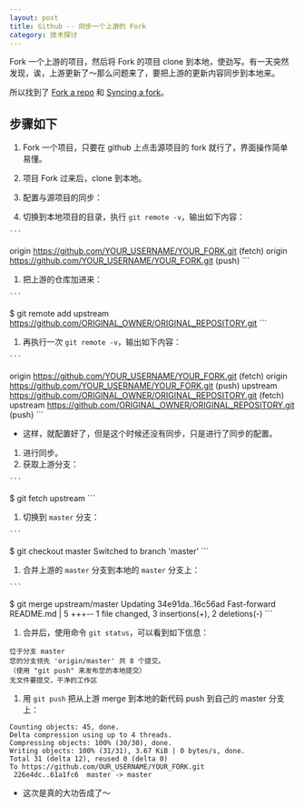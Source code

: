 ```yaml
---
layout: post
title: Github -- 同步一个上游的 Fork
category: 技术探讨
---
```


Fork 一个上游的项目，然后将 Fork 的项目 clone 到本地，使劲写。有一天突然发现，诶，上游更新了～那么问题来了，要把上游的更新内容同步到本地来。

所以找到了 [Fork a repo](https://help.github.com/articles/fork-a-repo/) 和 [Syncing a fork](https://help.github.com/articles/syncing-a-fork/)。

## 步骤如下

1. Fork 一个项目，只要在 github 上点击源项目的 fork 就行了，界面操作简单易懂。
1. 项目 Fork 过来后，clone 到本地。
1. 配置与源项目的同步：

  1. 切换到本地项目的目录，执行 `git remote -v`，输出如下内容：
    
    ```
origin  https://github.com/YOUR_USERNAME/YOUR_FORK.git (fetch)
origin  https://github.com/YOUR_USERNAME/YOUR_FORK.git (push)
    ```

  1. 把上游的仓库加进来：

    ```
$ git remote add upstream https://github.com/ORIGINAL_OWNER/ORIGINAL_REPOSITORY.git
    ```

  1. 再执行一次 `git remote -v`，输出如下内容：

    ```
origin  https://github.com/YOUR_USERNAME/YOUR_FORK.git (fetch)
origin  https://github.com/YOUR_USERNAME/YOUR_FORK.git (push)
upstream	https://github.com/ORIGINAL_OWNER/ORIGINAL_REPOSITORY.git (fetch)
upstream	https://github.com/ORIGINAL_OWNER/ORIGINAL_REPOSITORY.git (push)
    ```

  * 这样，就配置好了，但是这个时候还没有同步，只是进行了同步的配置。

1. 进行同步。
  1. 获取上游分支：

    ```
$ git fetch upstream
    ```

  1. 切换到 `master` 分支：

    ```
$ git checkout master
Switched to branch 'master'
    ```

  1. 合并上游的 `master` 分支到本地的 `master` 分支上：

    ```
$ git merge upstream/master
Updating 34e91da..16c56ad
Fast-forward
README.md                 |    5 +++--
1 file changed, 3 insertions(+), 2 deletions(-)
    ```

1. 合并后，使用命令 `git status`，可以看到如下信息：

  ```
位于分支 master
您的分支领先 'origin/master' 共 8 个提交。
  （使用 "git push" 来发布您的本地提交）
无文件要提交，干净的工作区
  ```

1. 用 `git push` 把从上游 merge 到本地的新代码 push 到自己的 master 分支上：

  ```
Counting objects: 45, done.
Delta compression using up to 4 threads.
Compressing objects: 100% (30/30), done.
Writing objects: 100% (31/31), 3.67 KiB | 0 bytes/s, done.
Total 31 (delta 12), reused 0 (delta 0)
To https://github.com/OUR_USERNAME/YOUR_FORK.git
   226e4dc..61a1fc6  master -> master
  ```


* 这次是真的大功告成了～

